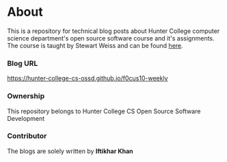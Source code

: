 # About
This is a repository for technical blog posts about Hunter College computer science department's open source software course and it's assignments. The course is taught by Stewart Weiss and can be found [here]. 

### Blog URL
<https://hunter-college-cs-ossd.github.io/f0cus10-weekly>

### Ownership
This repository belongs to Hunter College CS Open Source Software Development

### Contributor
The blogs are solely written by __Iftikhar Khan__

[here]: <http://www.compsci.hunter.cuny.edu/~sweiss/course_materials/cs_ossd/cs_ossd_f18.php>